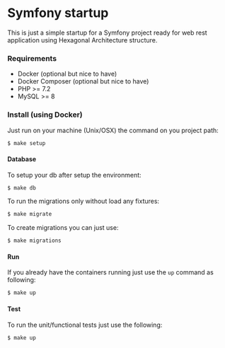 Symfony startup
===============

This is just a simple startup for a Symfony project ready for web rest application using Hexagonal Architecture structure.

### Requirements

- Docker (optional but nice to have)
- Docker Composer (optional but nice to have)
- PHP >= 7.2
- MySQL >= 8

### Install (using Docker)

Just run on your machine (Unix/OSX) the command on you project path:
```bash
$ make setup
```

#### Database

To setup your db after setup the environment:
```bash
$ make db
```

To run the migrations only without load any fixtures:
```bash
$ make migrate
```

To create migrations you can just use:
```bash
$ make migrations
```

#### Run

If you already have the containers running just use the `up` command as following:
```bash
$ make up
```

#### Test

To run the unit/functional tests just use the following:
```bash
$ make up
```
